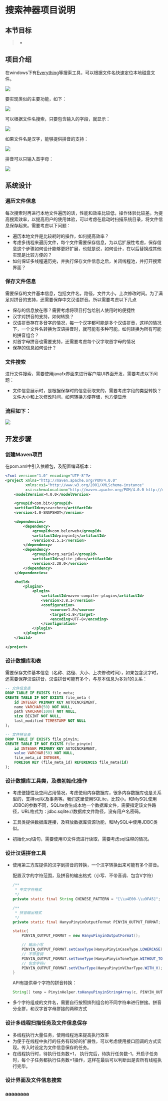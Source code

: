 # 搜索神器项目说明

## 本节目标

> - 

## 项目介绍

在windows下有[Everything](https://www.voidtools.com/zh-cn/)等搜索工具，可以根据文件名快速定位本地磁盘文件。

![](./assets/Everything.Search.Window.png)

要实现类似的主要功能，如下：

![](./assets/mysearcher-look1.png)

可以根据文件名搜索，只要包含输入的字段，就显示：

![](./assets/mysearcher-look2.png)

如果文件名是汉字，能够提供拼音的支持：

![](./assets/mysearcher-look3.png)

拼音可以只输入首字母：

![](./assets/mysearcher-look4.png)

## 系统设计

### 遍历文件信息

每次搜索时再进行本地文件遍历的话，性能和效率比较低，操作体验比较差。为提高搜索效率，以提高用户的使用体验，可以考虑在启动时扫描系统目录，将文件信息保存起来。需要考虑以下问题：

+ 遍历本地文件是比较耗时的操作，如何提高效率？
+ 考虑多线程来遍历文件，每个文件需要保存信息，为以后扩展性考虑，保存信息这个步骤如何设计能够更好扩展，也就是说，如何设计，在以后替换成其他实现是比较方便的？
+ 如何保证多线程遍历完，并执行保存文件信息之后，关闭线程池，并打开搜索界面？

### 保存文件信息

需要保存的文件基本信息，包括文件名，路径，文件大小，上次修改时间。为了满足对拼音的支持，还需要保存中文汉语拼音。所以需要考虑以下几点

+ 保存的信息放在哪？需要考虑将项目打包给别人使用时的便捷性
+ 汉字对拼音的支持，如何转换？
+ 汉语拼音存在多音字的情况，每一个汉字都可能是多个汉语拼音，这样的情况下，一个文件名转换为汉语拼音时，就可能有多种可能。如何转换为所有可能的拼音组合？
+ 对首字母拼音也需要支持，还需要考虑每个汉字取首字母的情况
+ 保存的信息如何设计？

### 文件搜索

进行文件搜索，需要使用javafx界面来进行客户端UI界面开发，需要考虑以下问题：

+ 文件信息展示时，是根据保存时的信息获取来的，需要考虑字段的类型转换？文件大小和上次修改时间，如何转换方便存储，也方便显示

### 流程如下：

![](./assets/mysearcher-flow.png)

## 开发步骤

### 创建Maven项目

在pom.xml中引入依赖包，及配置编译版本：

```xml
<?xml version="1.0" encoding="UTF-8"?>
<project xmlns="http://maven.apache.org/POM/4.0.0"
         xmlns:xsi="http://www.w3.org/2001/XMLSchema-instance"
         xsi:schemaLocation="http://maven.apache.org/POM/4.0.0 http://maven.apache.org/xsd/maven-4.0.0.xsd">
    <modelVersion>4.0.0</modelVersion>

    <groupId>com.bit</groupId>
    <artifactId>mysearcher</artifactId>
    <version>1.0-SNAPSHOT</version>

    <dependencies>
        <dependency>
            <groupId>com.belerweb</groupId>
            <artifactId>pinyin4j</artifactId>
            <version>2.5.1</version>
        </dependency>
        <dependency>
            <groupId>org.xerial</groupId>
            <artifactId>sqlite-jdbc</artifactId>
            <version>3.28.0</version>
        </dependency>
    </dependencies>

    <build>
        <plugins>
            <plugin>
                <artifactId>maven-compiler-plugin</artifactId>
                <version>3.8.1</version>
                <configuration>
                    <source>1.8</source>
                    <target>1.8</target>
                    <encoding>UTF-8</encoding>
                </configuration>
            </plugin>
        </plugins>
    </build>
    
</project>
```

### 设计数据库和表

需要保存文件基本信息（名称、路径、大小、上次修改时间），如果包含汉字时，还需要保存汉语拼音，汉语拼音可能有多个，与基本信息为多对1的关系：

```sql
-- 文件信息表
DROP TABLE IF EXISTS file_meta;
CREATE TABLE IF NOT EXISTS file_meta (
    id INTEGER PRIMARY KEY AUTOINCREMENT,
    name VARCHAR(50) NOT NULL,
    path VARCHAR(1000) NOT NULL,
    size BIGINT NOT NULL,
    last_modified TIMESTAMP NOT NULL
);

-- 文件拼音表
DROP TABLE IF EXISTS file_pinyin;
CREATE TABLE IF NOT EXISTS file_pinyin(
    id INTEGER PRIMARY KEY AUTOINCREMENT,
    value VARCHAR(50) NOT NULL,
    file_meta_id INTEGER,
    FOREIGN KEY (file_meta_id) REFERENCES file_meta(id)
);
```

### 设计数据库工具类，及表初始化操作

+ 考虑便捷性及空间占用情况，考虑使用内存数据库，很多内存数据库也是关系型的，支持sql以及事务等。我们这里使用SQLite，比较小。和MySQL使用JDBC的参数不同，SQLite会生成本地一个数据库文件，需要指定该文件路径，URL格式为：jdbc:sqlite://数据库文件路径，没有用户名密码。

+ 工具类提供数据库连接，及释放数据库资源功能，和MySQL中使用JDBC类似。

+ 初始化sql语句，需要使用IO文件流进行读取，需要考虑sql注释的情况。

### 设计汉语拼音工具

+ 使用第三方库提供的汉字到拼音的转换，一个汉字转换出来可能有多个拼音。

  配置汉字的字符范围，及拼音的输出格式（小写、不带音调、包含V字符）

  ```java
  /**
   * 中文字符格式
   */
  private static final String CHINESE_PATTERN = "[\\u4E00-\\u9FA5]";
  
  /**
   * 拼音输出格式
   */
  private static final HanyuPinyinOutputFormat PINYIN_OUTPUT_FORMAT;
  
  static{
      PINYIN_OUTPUT_FORMAT = new HanyuPinyinOutputFormat();
  
      // 输出小写
      PINYIN_OUTPUT_FORMAT.setCaseType(HanyuPinyinCaseType.LOWERCASE);
      // 不带音调
      PINYIN_OUTPUT_FORMAT.setToneType(HanyuPinyinToneType.WITHOUT_TONE);
      // 包含字符v
      PINYIN_OUTPUT_FORMAT.setVCharType(HanyuPinyinVCharType.WITH_V);
  }
  ```

  API有提供单个字符的拼音转换：

  ```java
  String[] temp = PinyinHelper.toHanyuPinyinStringArray(c, PINYIN_OUTPUT_FORMAT);
  ```

+ 多个字符组成的文件名，需要自行按照排列组合的不同字符串进行拼接。拼音分全拼，和汉字首字母拼接的两种方式

### 设计多线程扫描任务及文件信息保存

+ 多线程执行大量任务，使用线程池来提高执行效率
+ 为便于在线程中执行的任务有较好的扩展性，可以考虑使用接口回调的方式实现。传入时设定为文件信息保存的任务。
+ 在线程执行时，待执行任务数+1， 执行完后，待执行任务数-1，开启子任务时，每个子任务都执行任务数+1操作，这样在最后可以判断出是否所有线程执行完毕。

### 设计界面及文件信息搜索



### aaaaaaaa